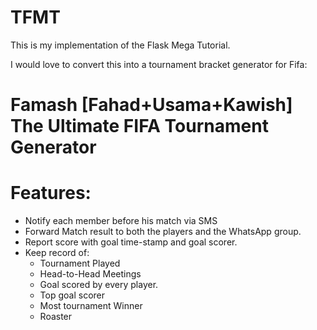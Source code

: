 # TFMT
This is my implementation of the Flask Mega Tutorial.

I would love to convert this into a tournament bracket generator for Fifa:

# Famash [Fahad+Usama+Kawish] The Ultimate FIFA Tournament Generator

# Features:
- Notify each member before his match via SMS
- Forward Match result to both the players and the WhatsApp group.
- Report score with goal time-stamp and goal scorer.
- Keep record of:
	-  Tournament Played
	-  Head-to-Head Meetings
	-  Goal scored by every player.
	-  Top goal scorer
	-  Most tournament Winner
	-  Roaster
